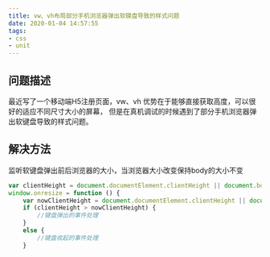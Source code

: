 ```yaml
---
title: vw、vh布局部分手机浏览器弹出软键盘导致的样式问题
date: 2020-01-04 14:57:55
tags:
- css
- unit
---
```

## 问题描述
最近写了一个移动端H5注册页面，vw、vh 优势在于能够直接获取高度，可以很好的适应不同尺寸大小的屏幕，
但是在真机调试的时候遇到了部分手机浏览器弹出软键盘导致的样式问题。
## 解决方法
监听软键盘弹出前后浏览器的大小，当浏览器大小改变保持body的大小不变
```javascript
var clientHeight = document.documentElement.clientHeight || document.body.clientHeight;
window.onresize = function () {
    var nowClientHeight = document.documentElement.clientHeight || document.body.clientHeight;
    if (clientHeight > nowClientHeight) {
        //键盘弹出的事件处理
    }
    else {
        //键盘收起的事件处理
    }
```
